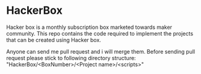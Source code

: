 # HackerBox
Hacker box is a monthly subscription box marketed towards maker community. This repo contains the code required to implement the projects that can be created using Hacker box.

 Anyone can send me pull request and i will merge them. Before sending pull request please stick to following directory structure: "HackerBox/\<BoxNumber>/\<Project name>/\<scripts>"
